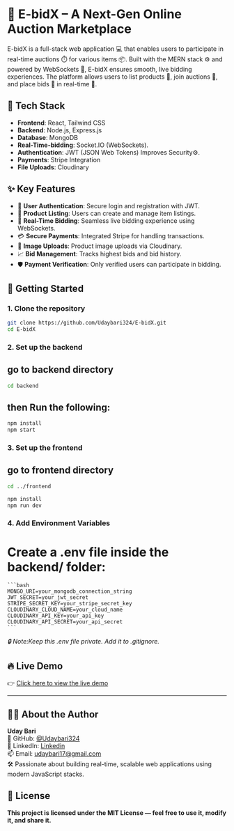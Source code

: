 ﻿# 🛒 E-bidX – A Next-Gen Online Auction Marketplace

E-bidX is a full-stack web application 💻 that enables users to participate in real-time auctions ⏱️ for various items 📦. Built with the MERN stack ⚙️ and powered by WebSockets 🔌, E-bidX ensures smooth, live bidding experiences. The platform allows users to list products 📝, join auctions 👥, and place bids 💸 in real-time 🚀.

## 🔧 Tech Stack

- **Frontend**: React, Tailwind CSS
- **Backend**: Node.js, Express.js
- **Database**: MongoDB
- **Real-Time-bidding**: Socket.IO (WebSockets).
- **Authentication**: JWT (JSON Web Tokens) Improves Security⚙️.
- **Payments**: Stripe Integration
- **File Uploads**: Cloudinary

## ✨ Key Features

- 🔐 **User Authentication**: Secure login and registration with JWT.
- 🧾 **Product Listing**: Users can create and manage item listings.
- 🔄 **Real-Time Bidding**: Seamless live bidding experience using WebSockets.
- 💳 **Secure Payments**: Integrated Stripe for handling transactions.
- 📸 **Image Uploads**: Product image uploads via Cloudinary.
- 📈 **Bid Management**: Tracks highest bids and bid history.
- 🛡️ **Payment Verification**: Only verified users can participate in bidding.


## 🚀 Getting Started

### 1. Clone the repository

```bash
git clone https://github.com/Udaybari324/E-bidX.git
cd E-bidX
```


### 2. Set up the backend
 ## go to backend directory 
```bash
cd backend
```
## then Run the following:
```bash
npm install
npm start
```
### 3. Set up the frontend
 ## go to frontend directory 
```bash
cd ../frontend
```
```bash
npm install
npm run dev
```
### 4. Add Environment Variables
 # Create a .env file inside the backend/ folder:

    ```bash
    MONGO_URI=your_mongodb_connection_string
    JWT_SECRET=your_jwt_secret
    STRIPE_SECRET_KEY=your_stripe_secret_key
    CLOUDINARY_CLOUD_NAME=your_cloud_name
    CLOUDINARY_API_KEY=your_api_key
    CLOUDINARY_API_SECRET=your_api_secret
    ```
*🔒 Note:Keep this .env file private. Add it to .gitignore.*

## 🔥 Live Demo

👉 [Click here to view the live demo](https://e-bid-x.vercel.app)

---

## 🙋‍♂️ About the Author

**Uday Bari**  
🔗 GitHub: [@Udaybari324](https://github.com/Udaybari324)  
💼 LinkedIn: [Linkedin](https://your-portfolio-link.com)  
📫 Email: [udaybari17@gmail.com](udaybari17@gmail.com)  
🛠️ Passionate about building real-time, scalable web applications using modern JavaScript stacks.



## 📄 License
**This project is licensed under the MIT License — feel free to use it, modify it, and share it.**









